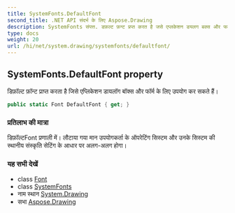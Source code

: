 ```yaml
---
title: SystemFonts.DefaultFont
second_title: .NET API संदर्भ के लिए Aspose.Drawing
description: SystemFonts संपत्त. डफ़ल्ट फ़न्ट प्रप्त करत है जसे एप्लकेशन डयलग बक्स और फर्म के लए उपयग कर सकते हैं
type: docs
weight: 20
url: /hi/net/system.drawing/systemfonts/defaultfont/
---
```

## SystemFonts.DefaultFont property

डिफ़ॉल्ट फ़ॉन्ट प्राप्त करता है जिसे एप्लिकेशन डायलॉग बॉक्स और फॉर्म के लिए उपयोग कर सकते हैं।

```csharp
public static Font DefaultFont { get; }
```

### प्रतिलाभ की मात्रा

डिफ़ॉल्टFont प्रणाली में। लौटाया गया मान उपयोगकर्ता के ऑपरेटिंग सिस्टम और उनके सिस्टम की स्थानीय संस्कृति सेटिंग के आधार पर अलग-अलग होगा।

### यह सभी देखें

* class [Font](../../font/)
* class [SystemFonts](../)
* नाम स्थान [System.Drawing](../../systemfonts/)
* सभा [Aspose.Drawing](../../../)


